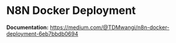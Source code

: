 # N8N Docker Deployment

**Documentation:** https://medium.com/@TDMwangi/n8n-docker-deployment-6eb7bbdb0694

